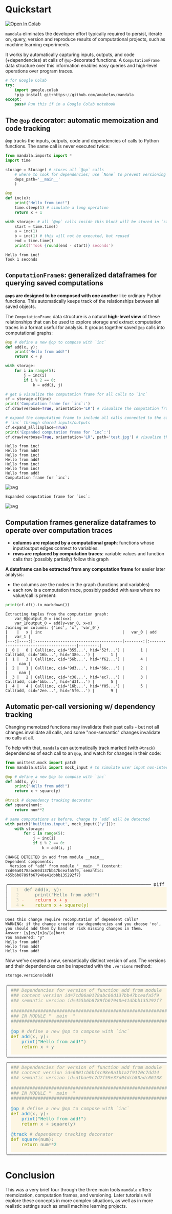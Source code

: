 # Quickstart
<a href="https://colab.research.google.com/github/amakelov/mandala/blob/master/docs_notebooks/tutorials/01_hello.ipynb"> 
  <img src="https://colab.research.google.com/assets/colab-badge.svg" alt="Open In Colab"/> </a>

`mandala` eliminates the developer effort typically required to persist, iterate
on, query, version and reproduce results of computational projects, such as
machine learning experiments. 

It works by automatically capturing inputs, outputs, and code (+dependencies) at
calls of `@op`-decorated functions. A `ComputationFrame` data structure over
this information enables easy queries and high-level operations over program
traces.


```python
# for Google Colab
try:
    import google.colab
    !pip install git+https://github.com/amakelov/mandala
except:
    pass# Run this if in a Google Colab notebook
```

## The `@op` decorator: automatic memoization and code tracking
`@op` tracks the inputs, outputs, code and dependencies of calls to Python
functions. The same call is never executed twice:


```python
from mandala.imports import *
import time

storage = Storage( # stores all `@op` calls
    # where to look for dependencies; use `None` to prevent versioning altogether
    deps_path='__main__' 
    ) 

@op
def inc(x):
    print("Hello from inc!")
    time.sleep(1) # simulate a long operation
    return x + 1

with storage: # all `@op` calls inside this block will be stored in `storage`
    start = time.time()
    a = inc(1)
    b = inc(1) # this will not be executed, but reused
    end = time.time()
    print(f'Took {round(end - start)} seconds')
```

    Hello from inc!
    Took 1 seconds


## `ComputationFrame`s: generalized dataframes for querying saved computations
**`@op`s are designed to be composed with one another** like ordinary Python
functions. This automatically keeps track of the relationships between all saved
objects. 

The `ComputationFrame` data structure is a natural **high-level view** of these
relationships that can be used to explore storage and extract computation traces
in a format useful for analysis. It groups together saved `@op` calls into
computational graphs: 


```python
@op # define a new @op to compose with `inc`
def add(x, y):
    print("Hello from add!")
    return x + y

with storage:
    for i in range(5):
        j = inc(i)
        if i % 2 == 0:
            k = add(i, j)

# get & visualize the computation frame for all calls to `inc`
cf = storage.cf(inc) 
print('Computation frame for `inc`:')
cf.draw(verbose=True, orientation='LR') # visualize the computation frame

# expand the computation frame to include all calls connected to the calls of
# `inc` through shared inputs/outputs
cf.expand_all(inplace=True) 
print('Expanded computation frame for `inc`:')
cf.draw(verbose=True, orientation='LR', path='test.jpg') # visualize the computation frame
```

    Hello from inc!
    Hello from add!
    Hello from inc!
    Hello from add!
    Hello from inc!
    Hello from inc!
    Hello from add!
    Computation frame for `inc`:



    
![svg](01_hello_files/01_hello_5_1.svg)
    


    Expanded computation frame for `inc`:



    
![svg](01_hello_files/01_hello_5_3.svg)
    


## Computation frames generalize dataframes to operate over computation traces
- **columns are replaced by a computational graph**: functions whose input/output
edges connect to variables.
- **rows are replaced by computation traces**: variable values and function
calls that (possibly partially) follow this graph

**A dataframe can be extracted from any computation frame** for easier later
analysis:
- the columns are the nodes in the graph (functions and variables)
- each row is a computation trace, possibly padded with `NaN`s where no
value/call is present:


```python
print(cf.df().to_markdown())
```

    Extracting tuples from the computation graph:
        var_0@output_0 = inc(x=x)
        var_1@output_0 = add(y=var_0, x=x)
    Joining on columns: {'inc', 'x', 'var_0'}
    |    |   x | inc                                   |   var_0 | add                                   |   var_1 |
    |---:|----:|:--------------------------------------|--------:|:--------------------------------------|--------:|
    |  0 |   0 | Call(inc, cid='355...', hid='52f...') |       1 | Call(add, cid='16b...', hid='38e...') |       1 |
    |  1 |   3 | Call(inc, cid='56b...', hid='f62...') |       4 |                                       |     nan |
    |  2 |   1 | Call(inc, cid='9d3...', hid='66c...') |       2 |                                       |     nan |
    |  3 |   2 | Call(inc, cid='c38...', hid='ec7...') |       3 | Call(add, cid='bbb...', hid='d3f...') |       5 |
    |  4 |   4 | Call(inc, cid='16b...', hid='f05...') |       5 | Call(add, cid='2ee...', hid='5f0...') |       9 |


## Automatic per-call versioning w/ dependency tracking
Changing memoized functions may invalidate their past calls - but not all
changes invalidate all calls, and some "non-semantic" changes invalidate no
calls at all. 

To help with that, `mandala` can automatically track marked (with `@track`)
dependencies of each call to an `@op`, and watch for changes in their code:


```python
from unittest.mock import patch
from mandala.utils import mock_input # to simulate user input non-interactively

@op # define a new @op to compose with `inc`
def add(x, y):
    print("Hello from add!")
    return x + square(y)

@track # dependency tracking decorator
def square(num):
    return num**2

# same computations as before, change to `add` will be detected
with patch('builtins.input', mock_input(['y'])):
    with storage:
        for i in range(5):
            j = inc(i)
            if i % 2 == 0:
                k = add(i, j)
```

    CHANGE DETECTED in add from module __main__
    Dependent components:
      Version of "add" from module "__main__" (content: 7cd06a0178abc60d137bb47bceafa5f9, semantic: 455b6b8789fb67940e41dbbb135292f7)



<pre style="white-space:pre;overflow-x:auto;line-height:normal;font-family:Menlo,'DejaVu Sans Mono',consolas,'Courier New',monospace">╭───────────────────────────────────────────────────── Diff ──────────────────────────────────────────────────────╮
│ <span style="color: #74878c; text-decoration-color: #74878c; background-color: #fdf6e3; font-weight: bold">  </span><span style="color: #cfd1c6; text-decoration-color: #cfd1c6; background-color: #fdf6e3">1 </span><span style="color: #657b83; text-decoration-color: #657b83; background-color: #fdf6e3"> def add(x, y):</span><span style="background-color: #fdf6e3">                                                                                            </span> │
│ <span style="color: #74878c; text-decoration-color: #74878c; background-color: #fdf6e3; font-weight: bold">  </span><span style="color: #cfd1c6; text-decoration-color: #cfd1c6; background-color: #fdf6e3">2 </span><span style="color: #657b83; text-decoration-color: #657b83; background-color: #fdf6e3">     print("Hello from add!")</span><span style="background-color: #fdf6e3">                                                                              </span> │
│ <span style="color: #74878c; text-decoration-color: #74878c; background-color: #fdf6e3; font-weight: bold">  </span><span style="color: #cfd1c6; text-decoration-color: #cfd1c6; background-color: #fdf6e3">3 </span><span style="color: #dc322f; text-decoration-color: #dc322f; background-color: #fdf6e3">-    return x + y</span><span style="background-color: #fdf6e3">                                                                                          </span> │
│ <span style="color: #74878c; text-decoration-color: #74878c; background-color: #fdf6e3; font-weight: bold">  </span><span style="color: #cfd1c6; text-decoration-color: #cfd1c6; background-color: #fdf6e3">4 </span><span style="color: #859900; text-decoration-color: #859900; background-color: #fdf6e3">+    return x + square(y)</span><span style="background-color: #fdf6e3">                                                                                  </span> │
╰─────────────────────────────────────────────────────────────────────────────────────────────────────────────────╯
</pre>



    Does this change require recomputation of dependent calls?
    WARNING: if the change created new dependencies and you choose 'no', you should add them by hand or risk missing changes in them.
    Answer: [y]es/[n]o/[a]bort 
    You answered: "y"
    Hello from add!
    Hello from add!
    Hello from add!


Now we've created a new, semantically distinct version of `add`. The versions
and their dependencies can be inspected with the `.versions` method:


```python
storage.versions(add)
```


<pre style="white-space:pre;overflow-x:auto;line-height:normal;font-family:Menlo,'DejaVu Sans Mono',consolas,'Courier New',monospace">╭─────────────────────────────────────────────────────────────────────────────────────────────────────────────────╮
│ <span style="color: #93a1a1; text-decoration-color: #93a1a1; background-color: #fdf6e3; font-style: italic">### Dependencies for version of function add from module __main__</span><span style="background-color: #fdf6e3">                                              </span> │
│ <span style="color: #93a1a1; text-decoration-color: #93a1a1; background-color: #fdf6e3; font-style: italic">### content_version_id=7cd06a0178abc60d137bb47bceafa5f9</span><span style="background-color: #fdf6e3">                                                        </span> │
│ <span style="color: #93a1a1; text-decoration-color: #93a1a1; background-color: #fdf6e3; font-style: italic">### semantic_version_id=455b6b8789fb67940e41dbbb135292f7</span><span style="background-color: #fdf6e3">                                                       </span> │
│ <span style="background-color: #fdf6e3">                                                                                                               </span> │
│ <span style="color: #93a1a1; text-decoration-color: #93a1a1; background-color: #fdf6e3; font-style: italic">################################################################################</span><span style="background-color: #fdf6e3">                               </span> │
│ <span style="color: #93a1a1; text-decoration-color: #93a1a1; background-color: #fdf6e3; font-style: italic">### IN MODULE "__main__"</span><span style="background-color: #fdf6e3">                                                                                       </span> │
│ <span style="color: #93a1a1; text-decoration-color: #93a1a1; background-color: #fdf6e3; font-style: italic">################################################################################</span><span style="background-color: #fdf6e3">                               </span> │
│ <span style="background-color: #fdf6e3">                                                                                                               </span> │
│ <span style="color: #268bd2; text-decoration-color: #268bd2; background-color: #fdf6e3">@op</span><span style="color: #657b83; text-decoration-color: #657b83; background-color: #fdf6e3"> </span><span style="color: #93a1a1; text-decoration-color: #93a1a1; background-color: #fdf6e3; font-style: italic"># define a new @op to compose with `inc`</span><span style="background-color: #fdf6e3">                                                                   </span> │
│ <span style="color: #859900; text-decoration-color: #859900; background-color: #fdf6e3">def</span><span style="color: #657b83; text-decoration-color: #657b83; background-color: #fdf6e3"> </span><span style="color: #268bd2; text-decoration-color: #268bd2; background-color: #fdf6e3">add</span><span style="color: #657b83; text-decoration-color: #657b83; background-color: #fdf6e3">(x, y):</span><span style="background-color: #fdf6e3">                                                                                                 </span> │
│ <span style="color: #657b83; text-decoration-color: #657b83; background-color: #fdf6e3">    </span><span style="color: #268bd2; text-decoration-color: #268bd2; background-color: #fdf6e3">print</span><span style="color: #657b83; text-decoration-color: #657b83; background-color: #fdf6e3">(</span><span style="color: #2aa198; text-decoration-color: #2aa198; background-color: #fdf6e3">"Hello from add!"</span><span style="color: #657b83; text-decoration-color: #657b83; background-color: #fdf6e3">)</span><span style="background-color: #fdf6e3">                                                                                   </span> │
│ <span style="color: #657b83; text-decoration-color: #657b83; background-color: #fdf6e3">    </span><span style="color: #859900; text-decoration-color: #859900; background-color: #fdf6e3">return</span><span style="color: #657b83; text-decoration-color: #657b83; background-color: #fdf6e3"> x </span><span style="color: #93a1a1; text-decoration-color: #93a1a1; background-color: #fdf6e3">+</span><span style="color: #657b83; text-decoration-color: #657b83; background-color: #fdf6e3"> y</span><span style="background-color: #fdf6e3">                                                                                               </span> │
│ <span style="background-color: #fdf6e3">                                                                                                               </span> │
╰─────────────────────────────────────────────────────────────────────────────────────────────────────────────────╯
╭─────────────────────────────────────────────────────────────────────────────────────────────────────────────────╮
│ <span style="color: #93a1a1; text-decoration-color: #93a1a1; background-color: #fdf6e3; font-style: italic">### Dependencies for version of function add from module __main__</span><span style="background-color: #fdf6e3">                                              </span> │
│ <span style="color: #93a1a1; text-decoration-color: #93a1a1; background-color: #fdf6e3; font-style: italic">### content_version_id=6001cb6bf4c98e8a1b1a2f9170c7dd14</span><span style="background-color: #fdf6e3">                                                        </span> │
│ <span style="color: #93a1a1; text-decoration-color: #93a1a1; background-color: #fdf6e3; font-style: italic">### semantic_version_id=d1bae9c7d7f59e37d04dcb80adc06138</span><span style="background-color: #fdf6e3">                                                       </span> │
│ <span style="background-color: #fdf6e3">                                                                                                               </span> │
│ <span style="color: #93a1a1; text-decoration-color: #93a1a1; background-color: #fdf6e3; font-style: italic">################################################################################</span><span style="background-color: #fdf6e3">                               </span> │
│ <span style="color: #93a1a1; text-decoration-color: #93a1a1; background-color: #fdf6e3; font-style: italic">### IN MODULE "__main__"</span><span style="background-color: #fdf6e3">                                                                                       </span> │
│ <span style="color: #93a1a1; text-decoration-color: #93a1a1; background-color: #fdf6e3; font-style: italic">################################################################################</span><span style="background-color: #fdf6e3">                               </span> │
│ <span style="background-color: #fdf6e3">                                                                                                               </span> │
│ <span style="color: #268bd2; text-decoration-color: #268bd2; background-color: #fdf6e3">@op</span><span style="color: #657b83; text-decoration-color: #657b83; background-color: #fdf6e3"> </span><span style="color: #93a1a1; text-decoration-color: #93a1a1; background-color: #fdf6e3; font-style: italic"># define a new @op to compose with `inc`</span><span style="background-color: #fdf6e3">                                                                   </span> │
│ <span style="color: #859900; text-decoration-color: #859900; background-color: #fdf6e3">def</span><span style="color: #657b83; text-decoration-color: #657b83; background-color: #fdf6e3"> </span><span style="color: #268bd2; text-decoration-color: #268bd2; background-color: #fdf6e3">add</span><span style="color: #657b83; text-decoration-color: #657b83; background-color: #fdf6e3">(x, y):</span><span style="background-color: #fdf6e3">                                                                                                 </span> │
│ <span style="color: #657b83; text-decoration-color: #657b83; background-color: #fdf6e3">    </span><span style="color: #268bd2; text-decoration-color: #268bd2; background-color: #fdf6e3">print</span><span style="color: #657b83; text-decoration-color: #657b83; background-color: #fdf6e3">(</span><span style="color: #2aa198; text-decoration-color: #2aa198; background-color: #fdf6e3">"Hello from add!"</span><span style="color: #657b83; text-decoration-color: #657b83; background-color: #fdf6e3">)</span><span style="background-color: #fdf6e3">                                                                                   </span> │
│ <span style="color: #657b83; text-decoration-color: #657b83; background-color: #fdf6e3">    </span><span style="color: #859900; text-decoration-color: #859900; background-color: #fdf6e3">return</span><span style="color: #657b83; text-decoration-color: #657b83; background-color: #fdf6e3"> x </span><span style="color: #93a1a1; text-decoration-color: #93a1a1; background-color: #fdf6e3">+</span><span style="color: #657b83; text-decoration-color: #657b83; background-color: #fdf6e3"> square(y)</span><span style="background-color: #fdf6e3">                                                                                       </span> │
│ <span style="background-color: #fdf6e3">                                                                                                               </span> │
│ <span style="color: #268bd2; text-decoration-color: #268bd2; background-color: #fdf6e3">@track</span><span style="color: #657b83; text-decoration-color: #657b83; background-color: #fdf6e3"> </span><span style="color: #93a1a1; text-decoration-color: #93a1a1; background-color: #fdf6e3; font-style: italic"># dependency tracking decorator</span><span style="background-color: #fdf6e3">                                                                         </span> │
│ <span style="color: #859900; text-decoration-color: #859900; background-color: #fdf6e3">def</span><span style="color: #657b83; text-decoration-color: #657b83; background-color: #fdf6e3"> </span><span style="color: #268bd2; text-decoration-color: #268bd2; background-color: #fdf6e3">square</span><span style="color: #657b83; text-decoration-color: #657b83; background-color: #fdf6e3">(num):</span><span style="background-color: #fdf6e3">                                                                                               </span> │
│ <span style="color: #657b83; text-decoration-color: #657b83; background-color: #fdf6e3">    </span><span style="color: #859900; text-decoration-color: #859900; background-color: #fdf6e3">return</span><span style="color: #657b83; text-decoration-color: #657b83; background-color: #fdf6e3"> num</span><span style="color: #93a1a1; text-decoration-color: #93a1a1; background-color: #fdf6e3">**</span><span style="color: #2aa198; text-decoration-color: #2aa198; background-color: #fdf6e3">2</span><span style="background-color: #fdf6e3">                                                                                              </span> │
│ <span style="background-color: #fdf6e3">                                                                                                               </span> │
╰─────────────────────────────────────────────────────────────────────────────────────────────────────────────────╯
</pre>



# Conclusion
This was a very brief tour through the three main tools `mandala` offers:
memoization, computation frames, and versioning. Later tutorials will explore
these concepts in more complex situations, as well as in more realistic
settings such as small machine learning projects.
